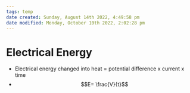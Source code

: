 ```yaml
---
tags: temp
date created: Sunday, August 14th 2022, 4:49:58 pm
date modified: Monday, October 10th 2022, 2:02:28 pm
---
```


# Electrical Energy
- Electrical energy changed into heat = potential difference x current x time
- $$E= \frac{V}{t}$$



